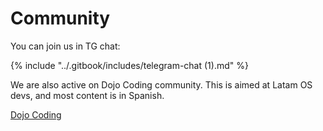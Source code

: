 # Community

You can join us in TG chat:&#x20;

{% include "../.gitbook/includes/telegram-chat (1).md" %}

We are also active on Dojo Coding community. This is aimed at Latam OS devs, and most content is in Spanish.&#x20;

[Dojo Coding](https://www.skool.com/dojo-coding)
